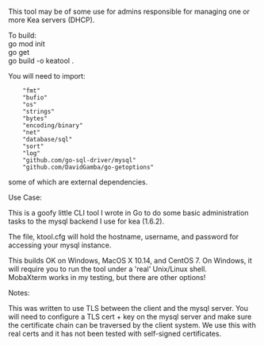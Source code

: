 This tool may be of some use for admins responsible for managing one or more Kea servers (DHCP).

To build:\
go mod init\
go get <external modules>\
go build -o keatool .

You will need to import:

        "fmt"
        "bufio"
        "os"
        "strings"
        "bytes"
        "encoding/binary"
        "net"
        "database/sql"
        "sort"
        "log"
        "github.com/go-sql-driver/mysql"
        "github.com/DavidGamba/go-getoptions"
        
some of which are external dependencies.  

Use Case:

This is a goofy little CLI tool I wrote in Go to do some basic administration tasks to the mysql backend I use for kea (1.6.2).

The file, ktool.cfg will hold the hostname, username, and password for accessing your mysql instance.

This builds OK on Windows, MacOS X 10.14, and CentOS 7.  On Windows, it will require you to run the tool under a 'real' Unix/Linux shell.  
MobaXterm works in my testing, but there are other options!

Notes:

This was written to use TLS between the client and the mysql server.  You will need to configure a TLS cert + key on the mysql server and make sure the certificate chain can be traversed by the client system.  We use this with real certs and it has not been tested with self-signed certificates.

        
